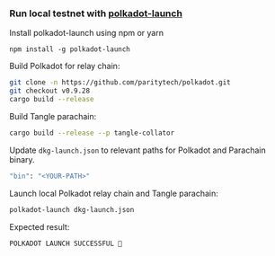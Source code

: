 ### Run local testnet with [polkadot-launch](https://github.com/paritytech/polkadot-launch)

Install polkadot-launch using npm or yarn

```
npm install -g polkadot-launch
```

Build Polkadot for relay chain:

```bash
git clone -n https://github.com/paritytech/polkadot.git
git checkout v0.9.28
cargo build --release
```

Build Tangle parachain:

```bash
cargo build --release --p tangle-collator
```

Update `dkg-launch.json` to relevant paths for Polkadot and Parachain binary.

```bash
"bin": "<YOUR-PATH>"
```

Launch local Polkadot relay chain and Tangle parachain:

```bash
polkadot-launch dkg-launch.json
```

Expected result:

```
POLKADOT LAUNCH SUCCESSFUL 🚀
```
